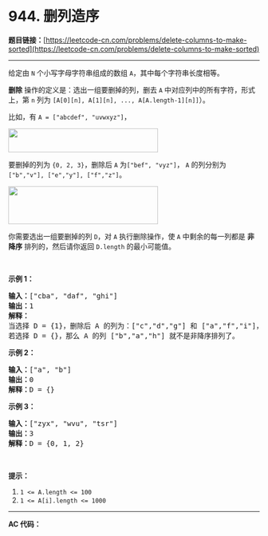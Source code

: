 # 944. 删列造序

**题目链接：**[https://leetcode-cn.com/problems/delete-columns-to-make-sorted](https://leetcode-cn.com/problems/delete-columns-to-make-sorted)

---

<div class="content__1Y2H">
 <div class="notranslate">
  <p>给定由&nbsp;<code>N</code>&nbsp;个小写字母字符串组成的数组 <code>A</code>，其中每个字符串长度相等。</p> 
  <p><strong>删除</strong> 操作的定义是：选出一组要删掉的列，删去&nbsp;<code>A</code> 中对应列中的所有字符，形式上，第 <code>n</code>&nbsp;列为&nbsp;<code>[A[0][n], A[1][n], ..., A[A.length-1][n]]</code>）。</p> 
  <p>比如，有&nbsp;<code>A = ["abcdef", "uvwxyz"]</code>，</p> 
  <p><img style="height: 48px; width: 300px;" src="/aliyun-lc-upload/uploads/2019/07/06/944_1.png" alt=""></p> 
  <p>要删掉的列为&nbsp;<code>{0, 2, 3}</code>，删除后 <code>A</code>&nbsp;为<code>["bef", "vyz"]</code>， <code>A</code>&nbsp;的列分别为<code>["b","v"], ["e","y"], ["f","z"]</code>。</p> 
  <p><img style="height: 76px; width: 300px;" src="/aliyun-lc-upload/uploads/2019/07/06/944_2.png" alt=""></p> 
  <p>你需要选出一组要删掉的列&nbsp;<code>D</code>，对&nbsp;<code>A</code> 执行删除操作，使 <code>A</code> 中剩余的每一列都是 <strong>非降序</strong>&nbsp;排列的，然后请你返回&nbsp;<code>D.length</code>&nbsp;的最小可能值。</p> 
  <p>&nbsp;</p> 
  <p><strong>示例 1：</strong></p> 
  <pre class="language-text"><strong>输入：</strong>["cba", "daf", "ghi"]
<strong>输出：</strong>1
<strong>解释：</strong>
当选择 D = {1}，删除后 A 的列为：["c","d","g"] 和 ["a","f","i"]，均为非降序排列。
若选择 D = {}，那么 A 的列 ["b","a","h"] 就不是非降序排列了。
</pre> 
  <p><strong>示例 2：</strong></p> 
  <pre class="language-text"><strong>输入：</strong>["a", "b"]
<strong>输出：</strong>0
<strong>解释：</strong>D = {}
</pre> 
  <p><strong>示例 3：</strong></p> 
  <pre class="language-text"><strong>输入：</strong>["zyx", "wvu", "tsr"]
<strong>输出：</strong>3
<strong>解释：</strong>D = {0, 1, 2}
</pre> 
  <p>&nbsp;</p> 
  <p><strong>提示：</strong></p> 
  <ol> 
   <li><code>1 &lt;= A.length &lt;= 100</code></li> 
   <li><code>1 &lt;= A[i].length &lt;= 1000</code></li> 
  </ol> 
 </div>
</div>

---

**AC 代码：**

```java

```